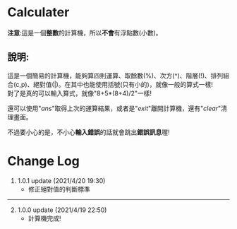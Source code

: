 # Calculater
**注意**:這是一個**整數**的計算機，所以**不會**有浮點數(小數)。

## 說明:  
這是一個簡易的計算機，能夠算四則運算、取餘數(%)、次方(^)、階層(!)、排列組合(c,p)、絕對值(|)。在其中也能使用括號(只有小的)，就像一般的算式一樣!  
對了是真的可以輸入算式，就像"8+5*(8+4)/2"一樣!

還可以使用"*ans*"取得上次的運算結果，或者是"*exit*"離開計算機，還有"*clear*"清理畫面。

不過要小心的是，不小心**輸入錯誤**的話就會跳出**錯誤訊息**喔!  

# Change Log

1. 1.0.1 update (2021/4/20 19:30)
   * 修正絕對值的判斷標準
---
2. 1.0.0 update (2021/4/19 22:50)
   * 計算機完成!
